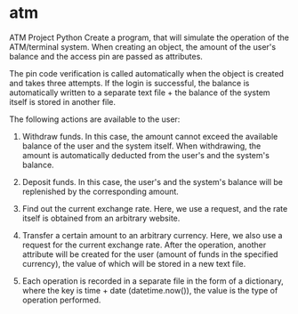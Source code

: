# atm
ATM Project Python
Create a program,
that will simulate the operation of the ATM/terminal system.
When creating an object, the amount of the user's balance and the access pin are passed as attributes.

The pin code verification is called automatically when the object is created and takes three attempts.
If the login is successful, the balance is automatically written to a separate text file +
the balance of the system itself is stored in another file.

The following actions are available to the user:

1. Withdraw funds.
  In this case, the amount cannot exceed the available balance of the user and the system itself.
  When withdrawing, the amount is automatically deducted from the user's and the system's balance.

2. Deposit funds.
   In this case, the user's and the system's balance will be replenished by the corresponding amount.

3) Find out the current exchange rate.
      Here, we use a request, and the rate itself is obtained from an arbitrary website.

4) Transfer a certain amount to an arbitrary currency.
  Here, we also use a request for the current exchange rate.
  After the operation, another attribute will be created for the user
  (amount of funds in the specified currency),
  the value of which will be stored in a new text file.

5. Each operation is recorded in a separate file in the form of a dictionary,
where the key is time + date (datetime.now()),
the value is the type of operation performed.
